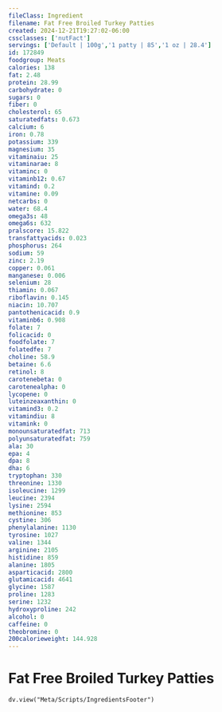 ```yaml
---
fileClass: Ingredient
filename: Fat Free Broiled Turkey Patties
created: 2024-12-21T19:27:02-06:00
cssclasses: ['nutFact']
servings: ['Default | 100g','1 patty | 85','1 oz | 28.4']
id: 172849
foodgroup: Meats
calories: 138
fat: 2.48
protein: 28.99
carbohydrate: 0
sugars: 0
fiber: 0
cholesterol: 65
saturatedfats: 0.673
calcium: 6
iron: 0.78
potassium: 339
magnesium: 35
vitaminaiu: 25
vitaminarae: 8
vitaminc: 0
vitaminb12: 0.67
vitamind: 0.2
vitamine: 0.09
netcarbs: 0
water: 68.4
omega3s: 48
omega6s: 632
pralscore: 15.822
transfattyacids: 0.023
phosphorus: 264
sodium: 59
zinc: 2.19
copper: 0.061
manganese: 0.006
selenium: 28
thiamin: 0.067
riboflavin: 0.145
niacin: 10.707
pantothenicacid: 0.9
vitaminb6: 0.908
folate: 7
folicacid: 0
foodfolate: 7
folatedfe: 7
choline: 58.9
betaine: 6.6
retinol: 8
carotenebeta: 0
carotenealpha: 0
lycopene: 0
luteinzeaxanthin: 0
vitamind3: 0.2
vitamindiu: 8
vitamink: 0
monounsaturatedfat: 713
polyunsaturatedfat: 759
ala: 30
epa: 4
dpa: 8
dha: 6
tryptophan: 330
threonine: 1330
isoleucine: 1299
leucine: 2394
lysine: 2594
methionine: 853
cystine: 306
phenylalanine: 1130
tyrosine: 1027
valine: 1344
arginine: 2105
histidine: 859
alanine: 1805
asparticacid: 2800
glutamicacid: 4641
glycine: 1587
proline: 1283
serine: 1232
hydroxyproline: 242
alcohol: 0
caffeine: 0
theobromine: 0
200calorieweight: 144.928
---
```


# Fat Free Broiled Turkey Patties

```dataviewjs
dv.view("Meta/Scripts/IngredientsFooter")
```